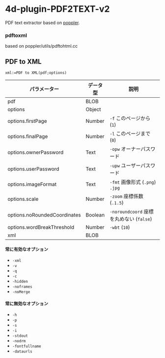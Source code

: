 # 4d-plugin-PDF2TEXT-v2
PDF text extractor based on [poppler](https://poppler.freedesktop.org).

### pdftoxml

based on poppler/utils/pdftohtml.cc

## PDF to XML

```4d
xml:=PDF to XML(pdf;options)
```

|パラメーター|データ型|説明|
|-|-|-|
|pdf|BLOB||
|options|Object||
|options.firstPage|Number|`-f` このページから (`1`)|
|options.finalPage|Number|`-l` このページまで (`0`)|
|options.ownerPassword|Text|`-opw` オーナーパスワード|
|options.userPassword|Text|`-upw` ユーザーパスワード|
|options.imageFormat|Text|`-fmt` 画像形式 (`.png`) `.jpg`|
|options.scale|Number|`-zoom` 座標係数 (`.1.5`)|
|options.noRoundedCoordinates|Boolean|`-noroundcoord` 座標を丸めない (`false`)|
|options.wordBreakThreshold|Number|`-wbt` (`10`)|
|xml|BLOB||

#### 常に有効なオプション

* `-xml`
* `-v`
* `-q`
* `-c`
* `-hidden`
* `-noframes`
* `-noMerge`

#### 常に無効なオプション

* `-h`
* `-p`
* `-s`
* `-i`
* `-stdout`
* `-nodrm`
* `-fontfullname`
* `-dataurls`
